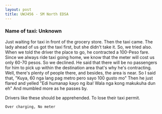 ```yaml
---
layout: post
title: UWJ456 - SM North EDSA
---
```


### Name of taxi: Unknown

Just waiting for taxi in front of the grocery store. Then the taxi came. The lady ahead of us got the taxi first, but she didn't take it. So, we tried also. When we told the driver the place to go, he contracted a 100-Peso fare. Since we always ride taxi going home, we know that the meter will cost us only 60-70 pesos. So we declined.
He said that there will be no passengers for him to pick up within the destination area that's why he's contracting. Well, there's plenty of people there, and besides, the area is near.
So I said that, "Kuya, 60 nga lang pag metro pero sayo 100 gusto mo"
Then he just flared and yelled "Edi humanap kayo ng iba! Wala nga kong makukuha dun eh" And mumbled more as he passes by. 

Drivers like these should be apprehended. To lose their taxi permit.

```Over charging, No meter```
